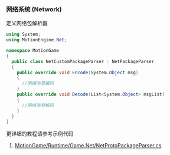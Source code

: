 ### 网络系统 (Network)

定义网络包解析器
```C#
using System;
using MotionEngine.Net;

namespace MotionGame
{
  public class NetCustomPackageParser : NetPackageParser
  {
    public override void Encode(System.Object msg)
    {
      //网络消息编码
    }
    public override void Decode(List<System.Object> msgList)
    {
      //网络消息解码
    }
  }
}
```

更详细的教程请参考示例代码
1. [MotionGame/Runtime/Game.Net/NetProtoPackageParser.cs](https://github.com/gmhevinci/MotionFramework/blob/master/Assets/MotionGame/Runtime/Game.Net/NetProtoPackageParser.cs)